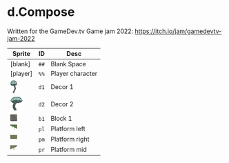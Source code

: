 # d.Compose
Written for the GameDev.tv Game jam 2022: https://itch.io/jam/gamedevtv-jam-2022

| Sprite | ID | Desc |
|--------|----|------|
| [blank] | `##` | Blank Space |
| [player] | `%%` | Player character |
| <img src='public/sprites/mushroom1.png'> | `d1` | Decor 1 |
| <img src='public/sprites/mushroom2.png'> | `d2` | Decor 2 |
| <img src='public/sprites/x16_tile.png'> | `b1` | Block 1 |
| <img src='public/sprites/platform_left.png'> | `pl` | Platform left |
| <img src='public/sprites/platform_middle.png'> | `pm` | Platform right |
| <img src='public/sprites/platform_right.png'> | `pr` | Platform mid |